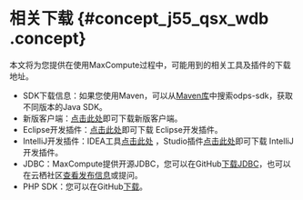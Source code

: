 # 相关下载 {#concept_j55_qsx_wdb .concept}

本文将为您提供在使用MaxCompute过程中，可能用到的相关工具及插件的下载地址。

-   SDK下载信息：如果您使用Maven，可以从[Maven库](http://search.maven.org/)中搜索odps-sdk，获取不同版本的Java SDK。
-   新版客户端：[点击此处](http://docs-aliyun.cn-hangzhou.oss.aliyun-inc.com/assets/attach/119118/cn_zh/1559120057202/odpscmd_public_May.zip)即可下载新版客户端。
-   Eclipse开发插件：[点击此处](https://docs-aliyun.cn-hangzhou.oss.aliyun-inc.com/cn/odps/0.0.90/assets/download/odps-eclipse-plugin-bundle-0.16.0.zip)即可下载 Eclipse开发插件。
-   IntelliJ开发插件：IDEA工具[点击此处](https://www.jetbrains.com/idea/?spm=5176.doc50891.2.4.2O5djt) ，Studio插件[点击此处](https://plugins.jetbrains.com/plugin/9193-maxcompute-studio)即可下载 IntelliJ开发插件。
-   JDBC：MaxCompute提供开源JDBC，您可以在GitHub[下载JDBC](https://github.com/aliyun/aliyun-odps-jdbc/releases)，也可以在云栖社区[查看发布信息](https://yq.aliyun.com/articles/72791)或提问。
-   PHP SDK：您可以在GitHub[下载](https://github.com/aliyun-beta/aliyun-odps-php-sdk)。

